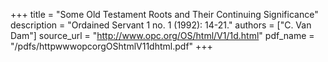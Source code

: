 +++
title = "Some Old Testament Roots and Their Continuing Significance"
description = "Ordained Servant 1 no. 1 (1992): 14-21."
authors = ["C. Van Dam"]
source_url = "http://www.opc.org/OS/html/V1/1d.html"
pdf_name = "/pdfs/httpwwwopcorgOShtmlV11dhtml.pdf"
+++
